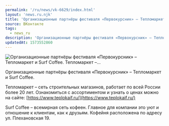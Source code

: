 ```yaml
---
permalink: '/ru/news/vk-6629/index.html'
layout: 'news.ru.njk'
title: 'Организационные партнёры фестиваля «Первокурсник» – Тепломаркет и Surf Coffee. Тепломаркет –'
source: ВКонтакте
tags:
  - news_ru
description: 'Организационные партнёры фестиваля «Первокурсник» – Тепломаркет и Surf Coffee. Тепломаркет –…'
updatedAt: 1573552860
---
```

![Организационные партнёры фестиваля «Первокурсник» – Тепломаркет и Surf Coffee. Тепломаркет –…](https://sun9-35.userapi.com/impf/c857124/v857124253/46279/n2TO1-RYq_g.jpg?size=600x375&quality=96&proxy=1&sign=ee760544e7ce0c502aeff749650f7084&c_uniq_tag=iwSf3GU_BCwBRi3_hloa9VxD7toHWpacGQhyqrFyp9w&type=album)

Организационные партнёры фестиваля «Первокурсник» – Тепломаркет и Surf Coffee.

Тепломаркет – сеть строительных магазинов, работает по всей России более 20 лет. Ознакомиться с ассортиментом и узнать о ценах можно на сайте: [https://www.teplokaif.ru/](https://www.teplokaif.ru/)

Surf Coffee – всемирная сеть кофеен. Главное для компании это уют и отношение к клиентам, как к друзьям. Кофейня расположена по адресу ул. Плехановская 19.
